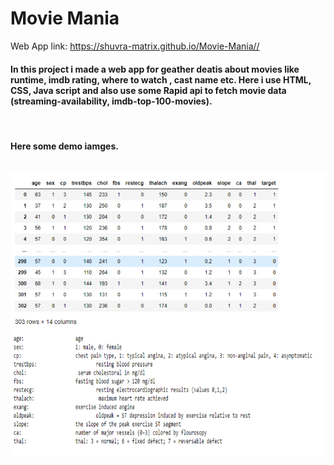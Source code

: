 # Movie Mania

Web App link:
<a href="https://shuvra-matrix.github.io/Movie-Mania/">https://shuvra-matrix.github.io/Movie-Mania//</a>

<h4> In this project i made a web app for geather deatis about movies like runtime, imdb rating, where to watch , cast name etc. Here i use HTML, CSS, Java script and also use some Rapid api to fetch movie data (streaming-availability, imdb-top-100-movies).</h4>
<br>
<h4>Here some demo iamges.
</h4>
<br>
<img style="width: 700px ; height:20% ; " src="https://github.com/shuvra-matrix/HEART_DISEASE_PREDICTION/blob/master/static/images/no1.png?raw=true" >
<br>
